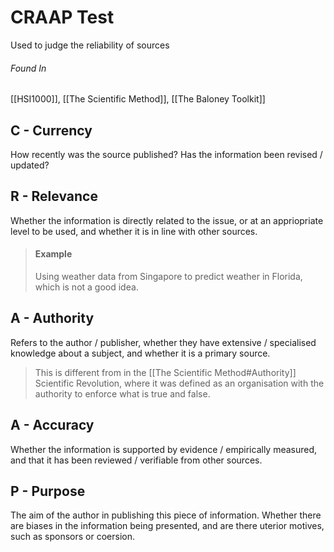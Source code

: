# CRAAP Test
Used to judge the reliability of sources
###### Found In
[[HSI1000]], [[The Scientific Method]], [[The Baloney Toolkit]]
## C - Currency
How recently was the source published? Has the information been revised / updated?
## R - Relevance
Whether the information is directly related to the issue, or at an appriopriate level to be used, and whether it is in line with other sources.
>#### Example
>Using weather data from Singapore to predict weather in Florida, which is not a good idea.
## A - Authority
Refers to the author / publisher, whether they have extensive / specialised knowledge about a subject, and whether it is a primary source.
> This is different from in the [[The Scientific Method#Authority]] Scientific Revolution, where it was defined as an organisation with the authority to enforce what is true and false.
## A - Accuracy
Whether the information is supported by evidence / empirically measured, and that it has been reviewed / verifiable from other sources.
## P - Purpose
The aim of the author in publishing this piece of information.
Whether there are biases in the information being presented, and are there uterior motives, such as sponsors or coersion.